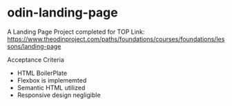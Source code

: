 # odin-landing-page
A Landing Page Project completed for TOP
Link: https://www.theodinproject.com/paths/foundations/courses/foundations/lessons/landing-page

Acceptance Criteria
- HTML BoilerPlate
- Flexbox is implememted
- Semantic HTML utilized
- Responsive design negligible
